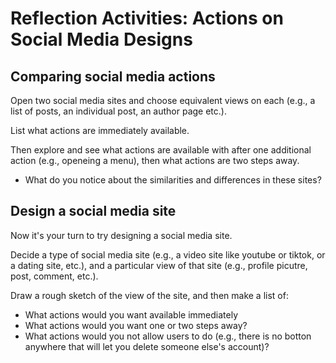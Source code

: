 # Reflection Activities: Actions on Social Media Designs

## Comparing social media actions
Open two social media sites and choose equivalent views on each (e.g., a list of posts, an individual post, an author page etc.).

List what actions are immediately available.

Then explore and see what actions are available with after one additional action (e.g., openeing a menu), then what actions are two steps away.

- What do you notice about the similarities and differences in these sites?


## Design a social media site
Now it's your turn to try designing a social media site. 

Decide a type of social media site (e.g., a video site like youtube or tiktok, or a dating site, etc.), and a particular view of that site (e.g., profile picutre, post, comment, etc.).

Draw a rough sketch of the view of the site, and then make a list of:
- What actions would you want available immediately
- What actions would you want one or two steps away?
- What actions would you not allow users to do (e.g., there is no botton anywhere that will let you delete someone else's account)?